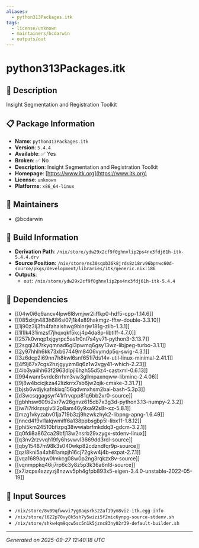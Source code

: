```yaml
---
aliases:
  - python313Packages.itk
tags:
  - license/unknown
  - maintainers/bcdarwin
  - outputs/out
---
```


# python313Packages.itk

## 📝 Description

Insight Segmentation and Registration Toolkit

## 📋 Package Information

- **Name**: `python313Packages.itk`
- **Version**: `5.4.4`
- **Available**: ✅ Yes
- **Broken**: ✅ No
- **Description**: Insight Segmentation and Registration Toolkit
- **Homepage**: [https://www.itk.org](https://www.itk.org)
- **License**: `unknown`
- **Platforms**: `x86_64-linux`
## 👥 Maintainers

- @bcdarwin


## 🔧 Build Information

- **Derivation Path**: `/nix/store/ydw29x2cf9f0ghnvlip2ps4nx3fdj61h-itk-5.4.4.drv`
- **Source Position**: `/nix/store/ns30sqxb36k8jrds8z18rv96bpnwc60d-source/pkgs/development/libraries/itk/generic.nix:186`
- **Outputs**:
  - `out`:  `/nix/store/ydw29x2cf9f0ghnvlip2ps4nx3fdj61h-itk-5.4.4`

## 🔗 Dependencies

- [[04w0i6q9ancv4lpw6l8vmjwr2liffkp0-hdf5-cpp-1.14.6]]
- [[085xlrjn483h686si07j1k4s89hakmgz-fftw-double-3.3.10]]
- [[1j90z3lj3fn4fahaishwg9blnrjw181g-zlib-1.3.1]]
- [[1l1lk431imzsf7jhqxqkf5kcj4p4da8p-libtiff-4.7.0]]
- [[257k0vnqp1xjgyrpc5as1r0nl7s4yv71-python3-3.13.7]]
- [[2sgql247rkyqmnad6gl3pwmq6gsy13wz-libjpeg-turbo-3.1.1]]
- [[2y97hhlh6kk73xb67449m8406vymdp5q-swig-4.3.1]]
- [[3z6dcp2i69nn7h8kwl6snf651i7ds14v-util-linux-minimal-2.41.1]]
- [[4f9j67x7cgs2hzjgyyzm8q6z1w2vgy41-which-2.23]]
- [[4ib3yaiihh63f2963dlpjl6hzh55d5z4-castxml-0.6.13]]
- [[994wanr5vrdc8rrhm3vw3gllmpaxnqww-libminc-2.4.06]]
- [[9j8w4bcicjkza42lizkrrx7sb6jw2qik-cmake-3.31.7]]
- [[bjsb6wdjykafnkixq156qdvmxhsm2bai-bash-5.3p3]]
- [[d3wcsqgagsyrf41rfrvqpp81q6bb2vr0-source]]
- [[gbhhsw609s2xr7w26gnvz615cb7x3g3d-python3.13-numpy-2.3.2]]
- [[iw7i7rklrzsglv5l2p8am46y9xa92s8r-xz-5.8.1]]
- [[mzg1vkyzabv01ja719b3zj9hzwkzhyk2-libpng-apng-1.6.49]]
- [[nncd4f9vl1alqwmiff6a138ppbsgbp5l-libx11-1.8.12]]
- [[phi5km24510bfizpq38wwiabrfmkddq3-gdcm-3.2.1]]
- [[q0fdi8a862ca29bfj13w2nsrb29xzygx-stdenv-linux]]
- [[q3nv2rzvvqh19fy6hsvwvl3669dd3rcl-source]]
- [[qby15487m98k3s040wkp82cdzndfqr9p-source]]
- [[qzl8kni5a4xh81ampjh16cj72gkw4j4b-expat-2.7.1]]
- [[vqa1689aqw0lmkcg08w0p2ng3rqkzx8v-source]]
- [[vqnmppkq46ij7rp6c3y8z5p3k36a6nl8-source]]
- [[x7izcps4szzyzj8nzwv5ph4gfpb893x5-eigen-3.4.0-unstable-2022-05-19]]

## 📁 Input Sources

- `/nix/store/8v09qfwwvi7yg8aqsrks22af19ym8viz-itk.egg-info`
- `/nix/store/l622p70vy8k5sh7y5wizi5f2mic6ynpg-source-stdenv.sh`
- `/nix/store/shkw4qm9qcw5sc5n1k5jznc83ny02r39-default-builder.sh`

---
*Generated on 2025-09-27 12:40:18 UTC*
